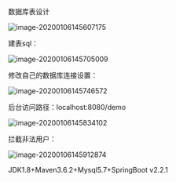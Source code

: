数据库表设计

![image-20200106145607175](https://tva1.sinaimg.cn/large/006tNbRwly1gamukrq7m4j31hm0n0h3z.jpg)



建表sql：

![image-20200106145705009](https://tva1.sinaimg.cn/large/006tNbRwly1gamulmjxkuj30gy07iaai.jpg)

修改自己的数据库连接设置：

![image-20200106145746572](https://tva1.sinaimg.cn/large/006tNbRwly1gamumbvcjxj30i406ygm2.jpg)

后台访问路径：localhost:8080/demo

![image-20200106145834102](https://tva1.sinaimg.cn/large/006tNbRwly1gamun5vujoj30o2030q33.jpg)



拦截非法用户：

![image-20200106145912874](https://tva1.sinaimg.cn/large/006tNbRwly1gamunu9542j31lj0u0n9n.jpg)





JDK1.8+Maven3.6.2+Mysql5.7+SpringBoot v2.2.1